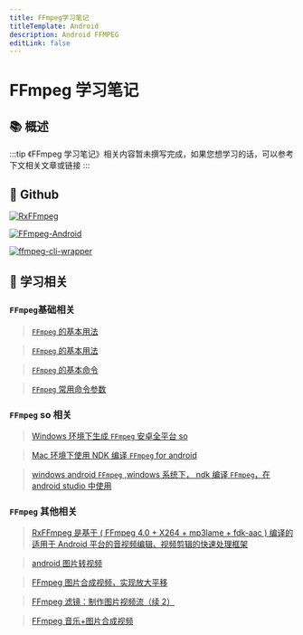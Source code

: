 ```yaml
---
title: FFmpeg学习笔记
titleTemplate: Android
description: Android FFMPEG
editLink: false
---
```


# FFmpeg 学习笔记

## 📚 概述

:::tip
《FFmpeg 学习笔记》相关内容暂未撰写完成，如果您想学习的话，可以参考下文相关文章或链接
:::

## 📑 Github

[<img src="https://github-readme-stats.vercel.app/api/pin/?username=microshow&amp;repo=RxFFmpeg" alt="RxFFmpeg" class="no-zoom">](https://github.com/microshow/RxFFmpeg/)

[<img src="https://github-readme-stats.vercel.app/api/pin/?username=yangfeng1994&amp;repo=FFmpeg-Android" alt="FFmpeg-Android" class="no-zoom">](https://github.com/yangfeng1994/FFmpeg-Android/tree/master)

[<img src="https://github-readme-stats.vercel.app/api/pin/?username=bramp&amp;repo=ffmpeg-cli-wrapper" alt="ffmpeg-cli-wrapper" class="no-zoom">](https://github.com/bramp/ffmpeg-cli-wrapper/)

## 💯 学习相关

### `FFmpeg`基础相关

> [`FFmpeg` 的基本用法](http://www.manongjc.com/detail/26-ezeiedpezlgzldn.html)

> [`FFmpeg` 的基本用法](https://blog.csdn.net/m0_37824357/article/details/121405764)

> [`FFmpeg` 的基本命令](https://blog.csdn.net/howlaa/article/details/112986468?ops_request_misc=%257B%2522request%255Fid%2522%253A%2522166009778916782395317396%2522%252C%2522scm%2522%253A%252220140713.130102334.pc%255Fblog.%2522%257D&request_id=166009778916782395317396&biz_id=0&utm_medium=distribute.pc_search_result.none-task-blog-2~blog~first_rank_ecpm_v1~rank_v31_ecpm-2-112986468-null-null.nonecase&utm_term=ffmpeg&spm=1018.2226.3001.4450)

> [`FFmpeg` 常用命令参数](https://blog.csdn.net/chentuo2000/article/details/120036613)

### `FFmpeg` so 相关

> [Windows 环境下生成 `FFmpeg` 安卓全平台 so](https://blog.csdn.net/u013113678/article/details/125435571)

> [Mac 环境下使用 NDK 编译 `FFmpeg` for android](https://blog.csdn.net/howlaa/article/details/112798699?ops_request_misc=%257B%2522request%255Fid%2522%253A%2522166009778916782395317396%2522%252C%2522scm%2522%253A%252220140713.130102334.pc%255Fblog.%2522%257D&request_id=166009778916782395317396&biz_id=0&utm_medium=distribute.pc_search_result.none-task-blog-2~blog~first_rank_ecpm_v1~rank_v31_ecpm-3-112798699-null-null.nonecase&utm_term=ffmpeg&spm=1018.2226.3001.4450)

> [windows android `FFmpeg` ,windows 系统下， ndk 编译 `FFmpeg`，在 android studio 中使用](https://blog.csdn.net/weixin_39760619/article/details/117483001)

### `FFmpeg` 其他相关

> [RxFFmpeg 是基于 ( FFmpeg 4.0 + X264 + mp3lame + fdk-aac ) 编译的适用于 Android 平台的音视频编辑、视频剪辑的快速处理框架](https://blog.csdn.net/u014608640/article/details/105575969)

> [android 图片转视频](https://blog.csdn.net/jian11058/article/details/83657887)

> [FFmpeg 图片合成视频，实现放大平移](https://blog.csdn.net/qq_21275565/article/details/103671164)

> [FFmpeg 滤镜：制作图片视频流（续 2）](https://blog.csdn.net/happydeer/article/details/122385254)

> [FFmpeg 音乐+图片合成视频](hhttps://blog.csdn.net/fjh1997/article/details/113748440)
